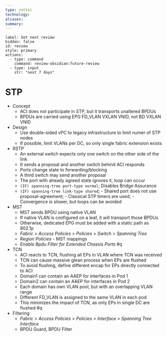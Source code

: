 ```yaml
---
type: zettel
technology:
aliases:
summary:
---
```


```meta-bind-button
label: Set next review
hidden: false
id: review
style: primary
actions:
  - type: command
    command: review-obsidian:future-review
  - type: input
    str: "next 7 days"
```

# STP

- Concept
	- ACI does not participate in STP, but it transports unaltered BPDUs
	- BPDUs are carried using EPG FD_VLAN VXLAN VNID, not BD VXLAN VNID
- Design
	- Use double-sided vPC to legacy infrastructure to limit numer of STP nodes
	- If possible, limit VLANs per DC, so only single fabric extension exists
- RSTP
	- An external switch expects only one switch on the other side of the link
	- It sends a proposal and another switch behind ACI responds
	- Ports change state to forwarding/blocking
	- A third switch may send another proposal
	- The port with already agreed state ignores it, loop can occur
	- `(IF) spanning-tree port-type normal`; Disables Bridge Assurance
	- `(IF) spanning-tree link-type shared`; - Shared port does not use proposal-agreement; - Classical STP timers are used; - Convergence is slower, but loops can be avoided
- MST
	- MST sends BPDU using native VLAN
	- If native VLAN is configured on a leaf, it will transport those BPDUs
	- Otherwise, dedicated EPG must be added with a static path as 802.1p
	- *Fabric > Access Policies > Policies > Switch > Spanning Tree*
	- *Region Policies* - MST mappings
	- *Enable Bpdu Filter for Extended Chassis Ports* #q
- TCN
	- ACI reacts to TCN, flushing all EPs in VLAN where TCN was received
	- TCN can cause massive glean process when EPs are flushed
	- To avoid flushing, define different encap for EPs directly connected to ACI
	- Domain1 can contain an AAEP for interfaces in Pod 1
	- Domain2 can contain an AAEP for interfaces in Pod 2
	- Each domain has own VLAN pool, but with an overlapping VLAN range
	- Different FD_VLAN is assigned to the same VLAN in each pod
	- This minimizes the impact of TCN, as only EPs in single DC are flushed #q
- Filtering
	- *Fabric > Access Policies > Policies > Interface > Spanning Tree Interface*
	- BPDU Guard, BPDU Filter

